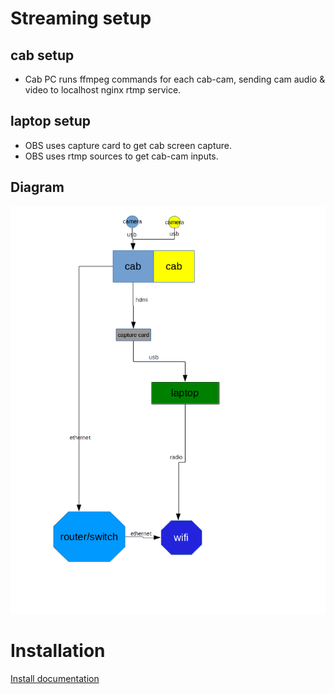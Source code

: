 # Streaming setup

## cab setup
* Cab PC runs ffmpeg commands for each cab-cam, sending cam audio & video to localhost nginx rtmp service.

## laptop setup
* OBS uses capture card to get cab screen capture.
* OBS uses rtmp sources to get cab-cam inputs.

## Diagram
<img src="images/stream-diagram.png" />

# Installation

[Install documentation](docs/install/readme.md)
